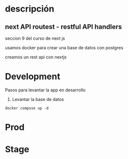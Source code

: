 # descripción

## next API routest - restful API handlers

seccion 9 del curso de next js

usamos docker para crear una base de datos con postgres

creamos un rest api con nextjs

# Development
Pasos para levantar la app en desarrollo

1. Levantar la base de datos
```
docker compose up -d
```

# Prod

# Stage